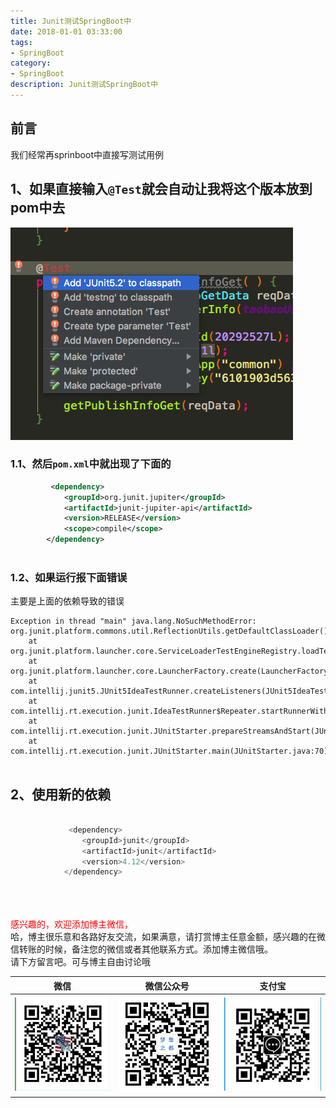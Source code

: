```yaml
---
title: Junit测试SpringBoot中
date: 2018-01-01 03:33:00
tags: 
- SpringBoot
category: 
- SpringBoot
description: Junit测试SpringBoot中
---
```

<!-- image url 
https://raw.githubusercontent.com/HealerJean/HealerJean.github.io/master/blogImages
　　首行缩进
<font color="red">  </font>

<font  color="red" size="4">   </font>


<font size="4">   </font>
-->

## 前言

我们经常再sprinboot中直接写测试用例

## 1、如果直接输入`@Test`就会自动让我将这个版本放到pom中去

![WX20190131-132859](https://raw.githubusercontent.com/HealerJean/HealerJean.github.io/master/blogImages/WX20190131-132859.png)

### 1.1、然后`pom.xml`中就出现了下面的


```xml
         <dependency>
            <groupId>org.junit.jupiter</groupId>
            <artifactId>junit-jupiter-api</artifactId>
            <version>RELEASE</version>
            <scope>compile</scope>
        </dependency>
        
```

### 1.2、如果运行报下面错误

主要是上面的依赖导致的错误


```
Exception in thread "main" java.lang.NoSuchMethodError: org.junit.platform.commons.util.ReflectionUtils.getDefaultClassLoader()Ljava/lang/ClassLoader;
    at org.junit.platform.launcher.core.ServiceLoaderTestEngineRegistry.loadTestEngines(ServiceLoaderTestEngineRegistry.java:30)
    at org.junit.platform.launcher.core.LauncherFactory.create(LauncherFactory.java:53)
    at com.intellij.junit5.JUnit5IdeaTestRunner.createListeners(JUnit5IdeaTestRunner.java:39)
    at com.intellij.rt.execution.junit.IdeaTestRunner$Repeater.startRunnerWithArgs(IdeaTestRunner.java:49)
    at com.intellij.rt.execution.junit.JUnitStarter.prepareStreamsAndStart(JUnitStarter.java:242)
    at com.intellij.rt.execution.junit.JUnitStarter.main(JUnitStarter.java:70)
    
```

## 2、使用新的依赖


```java

             <dependency>
                <groupId>junit</groupId>
                <artifactId>junit</artifactId>
                <version>4.12</version>
            </dependency>

```


<br/><br/><br/>
<font color="red"> 感兴趣的，欢迎添加博主微信， </font><br/>
哈，博主很乐意和各路好友交流，如果满意，请打赏博主任意金额，感兴趣的在微信转账的时候，备注您的微信或者其他联系方式。添加博主微信哦。
<br/>
请下方留言吧。可与博主自由讨论哦

|微信 | 微信公众号|支付宝|
|:-------:|:-------:|:------:|
| ![微信](https://raw.githubusercontent.com/HealerJean/HealerJean.github.io/master/assets/img/tctip/weixin.jpg)|![微信公众号](https://raw.githubusercontent.com/HealerJean/HealerJean.github.io/master/assets/img/my/qrcode_for_gh_a23c07a2da9e_258.jpg)|![支付宝](https://raw.githubusercontent.com/HealerJean/HealerJean.github.io/master/assets/img/tctip/alpay.jpg) |




<!-- Gitalk 评论 start  -->

<link rel="stylesheet" href="https://unpkg.com/gitalk/dist/gitalk.css">
<script src="https://unpkg.com/gitalk@latest/dist/gitalk.min.js"></script> 
<div id="gitalk-container"></div>    
 <script type="text/javascript">
    var gitalk = new Gitalk({
		clientID: `1d164cd85549874d0e3a`,
		clientSecret: `527c3d223d1e6608953e835b547061037d140355`,
		repo: `HealerJean.github.io`,
		owner: 'HealerJean',
		admin: ['HealerJean'],
		id: 'r1Xa5mPfjHdMlWC7',
    });
    gitalk.render('gitalk-container');
</script> 

<!-- Gitalk end -->

